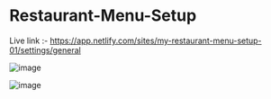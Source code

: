 ﻿# Restaurant-Menu-Setup



Live link :- https://app.netlify.com/sites/my-restaurant-menu-setup-01/settings/general

![image](https://user-images.githubusercontent.com/68332209/222666029-0d30d9db-5767-4eab-8173-ad3d12683677.png)


![image](https://user-images.githubusercontent.com/68332209/222666108-f93a9c2f-691e-4e6e-bae2-59461863c806.png)

